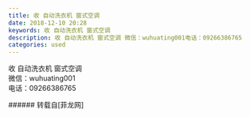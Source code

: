 ```yaml
---
title: 收 自动洗衣机 窗式空调
date: 2018-12-10 20:28
keywords: 收 自动洗衣机 窗式空调
description: 收 自动洗衣机 窗式空调 微信：wuhuating001电话：09266386765
categories: used
---
```

<td class="t_f" id="postmessage_2444482">

收 自动洗衣机 窗式空调 <br/>
微信：wuhuating001<br/>
电话：09266386765<br/>
</td>
###### 转载自[菲龙网]